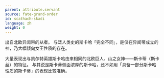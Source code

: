 ```yaml
---
parent: attribute.servant
source: fate-grand-order
id: scathach-skadi
language: zh
weight: 0
---
```


出自北欧异闻带的从者。
与泛人类史的斯卡哈「完全不同」，是仅在异闻带成立的神，乃大幅倾向女王性质的存在。

大量表现出与凯尔特英雄斯卡哈由来相同的北欧巨人、山之女神——斯卡蒂（斯卡丝）的特征。
与其说是斯卡蒂侧面浓厚的斯卡哈，还不如用「具备一部分斯卡哈性质的斯卡蒂」的表现比较准确。
